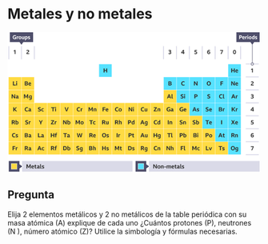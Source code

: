 # Metales y no metales

![lorem ipsum](https://github.com/Alex819964/jquintero/blob/master/quimica/imagenes/p0b70lxh.png)

## Pregunta

Elija 2 elementos metálicos y 2 no metálicos de la table periódica con su masa atómica (A) explique de cada uno ¿Cuántos protones (P), neutrones (N ), número atómico (Z)? Utilice la simbología y fórmulas necesarias.

